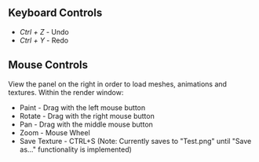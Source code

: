 ## Keyboard Controls ##

  * _Ctrl + Z_ - Undo
  * _Ctrl + Y_ - Redo


## Mouse Controls ##

View the panel on the right in order to load meshes, animations and textures.
Within the render window:

  * Paint - Drag with the left mouse button
  * Rotate - Drag with the right mouse button
  * Pan - Drag with the middle mouse button
  * Zoom - Mouse Wheel
  * Save Texture - CTRL+S  (Note: Currently saves to "Test.png" until "Save as..." functionality is implemented)